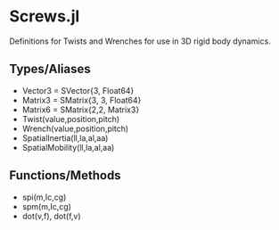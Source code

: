 # Screws.jl

Definitions for Twists and Wrenches for use in 3D rigid body dynamics.

## Types/Aliases

 - Vector3 = SVector{3, Float64}
 - Matrix3 = SMatrix{3, 3, Float64}
 - Matrix6 = SMatrix{2,2, Matrix3}
 - Twist(value,position,pitch)
 - Wrench(value,position,pitch)
 - SpatialInertia(ll,la,al,aa)
 - SpatialMobility(ll,la,al,aa)

## Functions/Methods

 - spi(m,Ic,cg)
 - spm(m,Ic,cg)
 - dot(v,f), dot(f,v)
